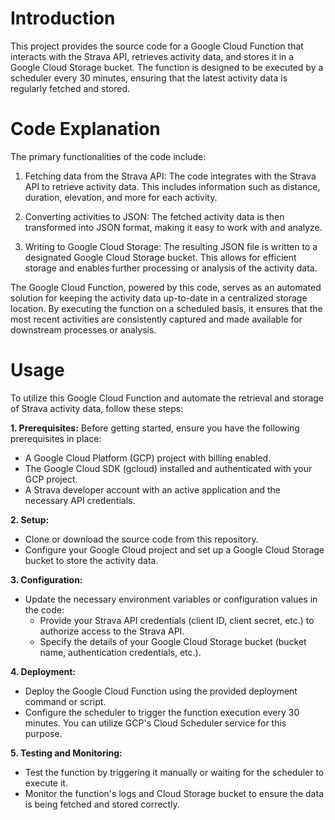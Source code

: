 # Introduction
This project provides the source code for a Google Cloud Function that interacts with the Strava API, retrieves activity data, and stores it in a Google Cloud Storage bucket. The function is designed to be executed by a scheduler every 30 minutes, ensuring that the latest activity data is regularly fetched and stored.

# Code Explanation

The primary functionalities of the code include:

1. Fetching data from the Strava API: The code integrates with the Strava API to retrieve activity data. This includes information such as distance, duration, elevation, and more for each activity.

2. Converting activities to JSON: The fetched activity data is then transformed into JSON format, making it easy to work with and analyze.

3. Writing to Google Cloud Storage: The resulting JSON file is written to a designated Google Cloud Storage bucket. This allows for efficient storage and enables further processing or analysis of the activity data.

The Google Cloud Function, powered by this code, serves as an automated solution for keeping the activity data up-to-date in a centralized storage location. By executing the function on a scheduled basis, it ensures that the most recent activities are consistently captured and made available for downstream processes or analysis.

# Usage

To utilize this Google Cloud Function and automate the retrieval and storage of Strava activity data, follow these steps:

**1. Prerequisites:** Before getting started, ensure you have the following prerequisites in place:

* A Google Cloud Platform (GCP) project with billing enabled.
* The Google Cloud SDK (gcloud) installed and authenticated with your GCP project.
* A Strava developer account with an active application and the necessary API credentials.

**2. Setup:**

* Clone or download the source code from this repository.
* Configure your Google Cloud project and set up a Google Cloud Storage bucket to store the activity data.

**3. Configuration:**
* Update the necessary environment variables or configuration values in the code:
  * Provide your Strava API credentials (client ID, client secret, etc.) to authorize access to the Strava API.
  * Specify the details of your Google Cloud Storage bucket (bucket name, authentication credentials, etc.).

**4. Deployment:**
* Deploy the Google Cloud Function using the provided deployment command or script.
* Configure the scheduler to trigger the function execution every 30 minutes. You can utilize GCP's Cloud Scheduler service for this purpose.

**5. Testing and Monitoring:**

* Test the function by triggering it manually or waiting for the scheduler to execute it.
* Monitor the function's logs and Cloud Storage bucket to ensure the data is being fetched and stored correctly.